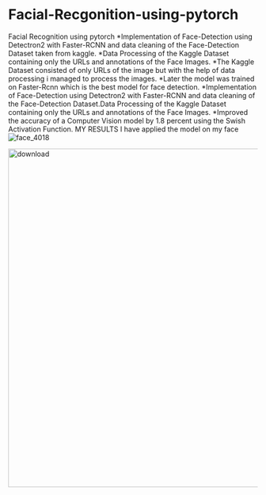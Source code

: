 # Facial-Recgonition-using-pytorch
Facial Recognition using pytorch
*Implementation of Face-Detection using Detectron2 with Faster-RCNN and data cleaning of the Face-Detection Dataset taken from kaggle.
*Data Processing of the Kaggle Dataset containing only the URLs and annotations of the Face Images.
*The Kaggle Dataset consisted of only URLs of the image but with the help of data processing i managed to process the images.
*Later the model was trained on Faster-Rcnn which is the best model for face detection.
*Implementation of Face-Detection using Detectron2 with Faster-RCNN  and data cleaning of the Face-Detection Dataset.Data Processing of the Kaggle Dataset containing only the URLs and annotations of the Face Images.
*Improved the accuracy of a Computer Vision model by 1.8 percent using the Swish Activation Function.
MY RESULTS
I have applied the model on my face
![face_4018](https://user-images.githubusercontent.com/38668655/93015733-c2f7c880-f5f6-11ea-8be2-c36c0286205d.jpeg)


<img width="684" alt="download" src="https://user-images.githubusercontent.com/38668655/93015729-bbd0ba80-f5f6-11ea-81dd-ff0c4772e140.png">






